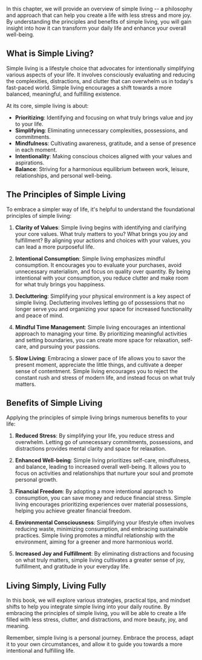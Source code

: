
In this chapter, we will provide an overview of simple living -- a philosophy and approach that can help you create a life with less stress and more joy. By understanding the principles and benefits of simple living, you will gain insight into how it can transform your daily life and enhance your overall well-being.

**What is Simple Living?**
--------------------------

Simple living is a lifestyle choice that advocates for intentionally simplifying various aspects of your life. It involves consciously evaluating and reducing the complexities, distractions, and clutter that can overwhelm us in today's fast-paced world. Simple living encourages a shift towards a more balanced, meaningful, and fulfilling existence.

At its core, simple living is about:

* **Prioritizing**: Identifying and focusing on what truly brings value and joy to your life.
* **Simplifying**: Eliminating unnecessary complexities, possessions, and commitments.
* **Mindfulness**: Cultivating awareness, gratitude, and a sense of presence in each moment.
* **Intentionality**: Making conscious choices aligned with your values and aspirations.
* **Balance**: Striving for a harmonious equilibrium between work, leisure, relationships, and personal well-being.

**The Principles of Simple Living**
-----------------------------------

To embrace a simpler way of life, it's helpful to understand the foundational principles of simple living:

1. **Clarity of Values**: Simple living begins with identifying and clarifying your core values. What truly matters to you? What brings you joy and fulfillment? By aligning your actions and choices with your values, you can lead a more purposeful life.

2. **Intentional Consumption**: Simple living emphasizes mindful consumption. It encourages you to evaluate your purchases, avoid unnecessary materialism, and focus on quality over quantity. By being intentional with your consumption, you reduce clutter and make room for what truly brings you happiness.

3. **Decluttering**: Simplifying your physical environment is a key aspect of simple living. Decluttering involves letting go of possessions that no longer serve you and organizing your space for increased functionality and peace of mind.

4. **Mindful Time Management**: Simple living encourages an intentional approach to managing your time. By prioritizing meaningful activities and setting boundaries, you can create more space for relaxation, self-care, and pursuing your passions.

5. **Slow Living**: Embracing a slower pace of life allows you to savor the present moment, appreciate the little things, and cultivate a deeper sense of contentment. Simple living encourages you to reject the constant rush and stress of modern life, and instead focus on what truly matters.

**Benefits of Simple Living**
-----------------------------

Applying the principles of simple living brings numerous benefits to your life:

1. **Reduced Stress**: By simplifying your life, you reduce stress and overwhelm. Letting go of unnecessary commitments, possessions, and distractions provides mental clarity and space for relaxation.

2. **Enhanced Well-being**: Simple living prioritizes self-care, mindfulness, and balance, leading to increased overall well-being. It allows you to focus on activities and relationships that nurture your soul and promote personal growth.

3. **Financial Freedom**: By adopting a more intentional approach to consumption, you can save money and reduce financial stress. Simple living encourages prioritizing experiences over material possessions, helping you achieve greater financial freedom.

4. **Environmental Consciousness**: Simplifying your lifestyle often involves reducing waste, minimizing consumption, and embracing sustainable practices. Simple living promotes a mindful relationship with the environment, aiming for a greener and more harmonious world.

5. **Increased Joy and Fulfillment**: By eliminating distractions and focusing on what truly matters, simple living cultivates a greater sense of joy, fulfillment, and gratitude in your everyday life.

**Living Simply, Living Fully**
-------------------------------

In this book, we will explore various strategies, practical tips, and mindset shifts to help you integrate simple living into your daily routine. By embracing the principles of simple living, you will be able to create a life filled with less stress, clutter, and distractions, and more beauty, joy, and meaning.

Remember, simple living is a personal journey. Embrace the process, adapt it to your own circumstances, and allow it to guide you towards a more intentional and fulfilling life.

